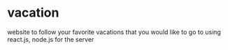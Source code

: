# vacation
 website to follow your favorite vacations that you would like to go to using react.js, node.js for the server 
